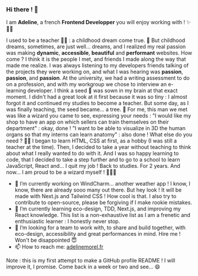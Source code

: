 ### Hi there ! 👋

I am **Adeline**, a french **Frontend Developper** you will enjoy working with ! ✨👩‍💻

I used to be a teacher 👩‍🏫 : a childhood dream come true. 🤩 But childhood dreams, sometimes, are just well... dreams, and I realized my real passion was making **dynamic**, **accessible**, **beautiful** and **performant** websites. How come ? I think it is the people I met, and friends I made along the way that made me realize. I was always listening to my developers friends talking of the projects they were working on, and what I was hearing was **passion**, **passion**, and **passion**.
At the university, we had a writing assessment to do on a profession, and with my workgroup we chose to interview an e-learning developer. I think a seed 🌱 was sown in my brain at that exact moment. I didn't had a great look at it first because it was so tiny : I almost forgot it and continued my studies to become a teacher. But some day, as I was finally teaching, the seed became... a tree. 🌳 For me, this man we met was like a wizard you came to see, expressing your needs : "I would like my shop to have an app on which sellers can train themselves on their department" : okay, done ! "I want to be able to visualize in 3D the human organs so that my interns can learn anatomy" : also done ! What else do you need ? 🧙‍♂️
I began to learn HTML, CSS at first, as a hobby (I was still a teacher at the time). Then, I decided to take a year without teaching to think about what I really wanted to do with it. And I was so happy learning to code, that I decided to take a step further and to go to a school to learn JavaScript, React and... I quit my job ! Back to studies. For 2 years. And now... I am proud to be a wizard myself ! 🧙‍♀️✨

- 🔭 I’m currently working on WindCharm... another weather app ! I know, I know, there are already sooo many out there. But hey look ! It will be made with Next.js and Tailwind CSS ! How cool is that. I also try to contribute to open-source, please be forgiving if I make rookie mistakes.
- 🌱 I’m currently learning eco-design, TDD, Next.js, and improving my React knowledge. This list is a non-exhaustive list as I am a frenetic and enthusiastic learner : I honestly never stop.
- 👯 I’m looking for a team to work with, to share and build together, with eco-design, accessibility and great performances in mind. Hire me ! Won't be disappointed 😇
- 📫 How to reach me: [adelinemorel.fr](https://adelinemorel.fr "Made with WordPress, just to try it !")

Note : this is my first attempt to make a GitHub profile README ! I will improve it, I promise. Come back in a week or two and see... 😄

<!--
**a-c-morel/a-c-morel** is a ✨ _special_ ✨ repository because its `README.md` (this file) appears on your GitHub profile.

Here are some ideas to get you started:

- 🔭 I’m currently working on WindCharm, another weather app ! I know, I know, there are already sooo many. But hey look ! It will be made with Next.js and Tailwind CSS ! How cool is that. I also try to contribute to open-source, please be forgiving if I make rookie mistakes.
- 🌱 I’m currently learning eco-design, TDD, Next.js, and improving my React knowledge. (This list is a non-exhaustive list).
- 👯 I’m looking to collaborate on ...
- 🤔 I’m looking for help with ...
- 💬 Ask me about ...
- 📫 How to reach me: ...
- 😄 Pronouns: ...
- ⚡ Fun fact: ...
-->
